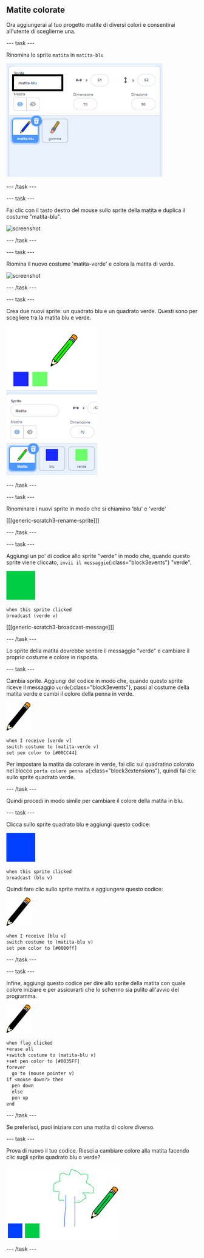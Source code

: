 ## Matite colorate

Ora aggiungerai al tuo progetto matite di diversi colori e consentirai all'utente di sceglierne una.

--- task ---

Rinomina lo sprite `matita` in `matita-blu`

![rinomina-matita](images/rename-pencil.png)

--- /task ---

--- task ---

Fai clic con il tasto destro del mouse sullo sprite della matita e duplica il costume "matita-blu".

![screenshot](images/paint-blu-duplicate.png)

--- /task ---

--- task ---

Riomina il nuovo costume 'matita-verde' e colora la matita di verde.

![screenshot](images/paint-matita-verde.png)

--- /task ---

--- task ---

Crea due nuovi sprite: un quadrato blu e un quadrato verde. Questi sono per scegliere tra la matita blu e verde.

![screenshot](images/paint-selectors.png)

--- /task ---

--- task ---

Rinominare i nuovi sprite in modo che si chiamino 'blu' e 'verde'

[[[generic-scratch3-rename-sprite]]]

--- /task ---

--- task ---

Aggiungi un po' di codice allo sprite "verde" in modo che, quando questo sprite viene cliccato, `invii il messaggio`{:class="block3events"} "verde".

![quadrato verde](images/green_square.png)

```blocks3
when this sprite clicked
broadcast (verde v)
```

[[[generic-scratch3-broadcast-message]]]

--- /task ---

Lo sprite della matita dovrebbe sentire il messaggio "verde" e cambiare il proprio costume e colore in risposta.

--- task ---

Cambia sprite. Aggiungi del codice in modo che, quando questo sprite riceve il messaggio `verde`{:class="block3events"}, passi al costume della matita verde e cambi il colore della penna in verde.

![matita](images/pencil.png)

```blocks3
when I receive [verde v]
switch costume to (matita-verde v)
set pen color to [#00CC44]
```

Per impostare la matita da colorare in verde, fai clic sul quadratino colorato nel blocco `porta colore penna a`{:class="block3extensions"}, quindi fai clic sullo sprite quadrato verde.

--- /task ---

Quindi procedi in modo simile per cambiare il colore della matita in blu.

--- task ---

Clicca sullo sprite quadrato blu e aggiungi questo codice:

![quadrato_blu](images/blue_square.png)

```blocks3
when this sprite clicked
broadcast (blu v)
```

Quindi fare clic sullo sprite matita e aggiungere questo codice:

![matita](images/pencil.png)

```blocks3
when I receive [blu v]
switch costume to (matita-blu v)
set pen color to [#0000ff]
```

--- /task ---

--- task ---

Infine, aggiungi questo codice per dire allo sprite della matita con quale colore iniziare e per assicurarti che lo schermo sia pulito all'avvio del programma.

![matita](images/pencil.png)

```blocks3
when flag clicked
+erase all
+switch costume to (matita-blu v)
+set pen color to [#0035FF]
forever
  go to (mouse pointer v)
if <mouse down?> then
  pen down
  else
  pen up
end
```

--- /task ---

Se preferisci, puoi iniziare con una matita di colore diverso.

--- task ---

Prova di nuovo il tuo codice. Riesci a cambiare colore alla matita facendo clic sugli sprite quadrato blu o verde?

![schermata](images/paint-pens-test.png)

--- /task ---